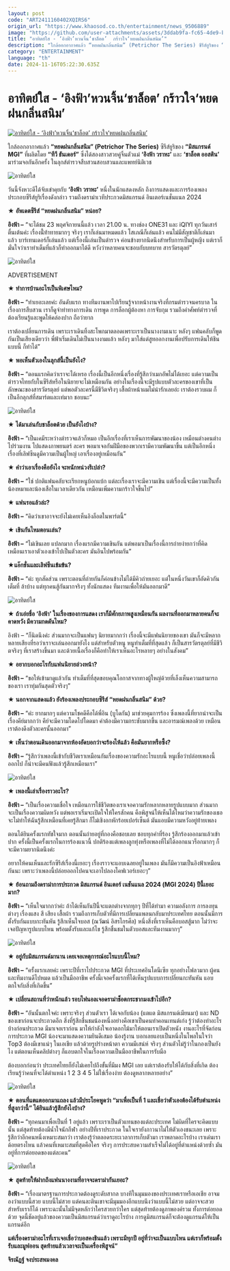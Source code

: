 ```yaml
---
layout: post
code: "ART2411160402XQIRS6"
origin_url: "https://www.khaosod.co.th/entertainment/news_9506889"
image: "https://github.com/user-attachments/assets/3ddab9fa-fc65-4de9-bc2c-aaf7ab18b29e"
title: "อาทิตย์ใส - ‘อิงฟ้า’หวนจิ้น‘ชาล็อต’  กร้าวใจ‘หยดฝนกลิ่นสนิม’"
description: "ใกล้ออกอากาศแล้ว “หยดฝนกลิ่นสนิม” (Petrichor The Series) ซีรีส์ยูริของ “มิสแกรนด์ MGI” ที่ผลิตโดย “ทีวี ธันเดอร์” ซึ่งได้สองสาวสวยคู่จิ้นตัวแม่"
category: "ENTERTAINMENT"
language: "th"
date: 2024-11-16T05:22:30.635Z
---
```


# อาทิตย์ใส - ‘อิงฟ้า’หวนจิ้น‘ชาล็อต’  กร้าวใจ‘หยดฝนกลิ่นสนิม’

[![อาทิตย์ใส - ‘อิงฟ้า’หวนจิ้น‘ชาล็อต’  กร้าวใจ‘หยดฝนกลิ่นสนิม’](https://www.khaosod.co.th/wpapp/uploads/2024/11/pok-9-scaled.jpg "อาทิตย์ใส - ‘อิงฟ้า’หวนจิ้น‘ชาล็อต’  กร้าวใจ‘หยดฝนกลิ่นสนิม’")](https://www.khaosod.co.th/wpapp/uploads/2024/11/pok-9-scaled.jpg)

ใกล้ออกอากาศแล้ว **“หยดฝนกลิ่นสนิม” (Petrichor The Series)** ซีรีส์ยูริของ **“มิสแกรนด์ MGI”** ที่ผลิตโดย **“ทีวี ธันเดอร์”** ซึ่งได้สองสาวสวยคู่จิ้นตัวแม่ **‘อิงฟ้า วราหะ’** และ **‘ชาล็อต ออสติน’** มาร่วมจอกันอีกครั้ง ในลุกส์ตำรวจสืบสวนสอบสวนและแพทย์นิติเวช

![อาทิตย์ใส](https://www.khaosod.co.th/wpapp/uploads/2024/11/10-6-696x591.jpg)

วันนี้จังหวะดีได้จับเข่าคุยกับ **‘อิงฟ้า วราหะ’** หนึ่งในนักแสดงหลัก ถึงการแสดงและการร้องเพลงประกอบซีรีส์ยูริเรื่องดังกล่าว รวมถึงดราม่าเวทีประกวดมิสแกรนด์ อินเตอร์เนชั่นแนล 2024

★ **อัพเดตซีรีส์ “หยดฝนกลิ่นสนิม” หน่อย?**

**อิงฟ้า –** “จะได้ชม 23 พฤศจิกายนนี้แล้ว เวลา 21.00 น. ทางช่อง ONE31 และ iQIYI ทุกวันเสาร์ ตื่นเต้นค่ะ เรื่องนี้่ท้าทายมากๆ จริงๆ เราก็เล่นมาหมดแล้ว โสเภณีก็เล่นแล้ว คนไม่มีสัญชาติก็เล่นมาแล้ว บาร์เทนเดอร์ก็เล่นแล้ว แต่เรื่องนี้เล่นเป็นตำรวจ ค่อนข้างยากนิดนึงสำหรับการเป็นผู้หญิง แต่เราก็มั่นใจว่าเราทำเต็มที่แล้วก็ทำออกมาได้ดี หวังว่าหลายคนจะชอบกับบทบาท สารวัตรตุลย์”

![อาทิตย์ใส](https://www.khaosod.co.th/wpapp/uploads/2024/11/8-7-696x579.jpg)

ADVERTISEMENT

★ **ทำการบ้านอะไรเป็นพิเศษไหม?**

**อิงฟ้า –** “ทำเยอะเลยค่ะ อันดับแรก ทางทีมงานพาไปเรียนรู้จากหน้างานจริงที่กรมตำรวจนครบาล ในเรื่องการสืบสวน เราก็ดูจำท่าทางการเดิน การพูด การล็อกผู้ต้องหา การจับกุม รวมถึงคำศัพท์ตำรวจที่ต้องเรียนรู้และพูดให้คล่องปาก ถือว่ายาก

เราต้องเปลี่ยนการเดิน เพราะเราเดินทิ้งสะโพกมาตลอดเพราะเราเป็นนางงามเนาะ หลังๆ แฟนคลับก็พูดกันเป็นเสียงเดียวว่า พี่ฟ้าเริ่มเดินไม่เป็นนางงามแล้ว หลังๆ มาใส่แต่สูทออกงานเพื่อปรับการเดินให้ชินแบบนี้ ก็ทำได้”

★ **พอเห็นตัวเองในลุกส์นี้เป็นยังไง?**

**อิงฟ้า –** “ตอนแรกคิดว่าเราจะได้เหรอ เรื่องนี้เป็นอีกหนึ่งเรื่องที่รู้สึกว่าเมกอัพไม่ได้เยอะ แต่ความเป็นตำรวจไทยกับในซีรีส์หรือในนิยายจะไม่เหมือนกัน อย่างในเรื่องนี้จะมีรูปแบบตัวละครของเขาที่เป็นลักษณะของสารวัตรตุลย์ แต่พอตัวละครนี้มีชีวิตจริงๆ เสื้อผ้าหน้าผมไม่น่ารักเลยอ่ะ เราต้องรวบผม ก็เป็นอีกลุกส์ที่สมาร์ตและเท่มาก ชอบนะ”

![อาทิตย์ใส](https://www.khaosod.co.th/wpapp/uploads/2024/11/9-38-696x440.jpg)

★ **ได้มาเล่นกับชาล็อตด้วย เป็นยังไงบ้าง?**

**อิงฟ้า –** “เป็นเคมีระหว่างตำรวจแล้วก็หมอ เป็นอีกเรื่องที่เราเห็นการพัฒนาของน้อง เหมือนต่างคนต่างไปร่วมงาน ไปแสดงภาพยนตร์ ละคร พอมาเจอกันฝีมือของพวกเรามีความพัฒนาขึ้น แต่เป็นอีกหนึ่งเรื่องที่เลิฟซีนดูมีความเป็นผู้ใหญ่ เอาเรื่องอยู่เหมือนกัน”

★ **คำว่าเอาเรื่องคือยังไง จะหนักหน่วงรึเปล่า?**

**อิงฟ้า –** “ใช่ ปกติแฟนคลับจะเรียกหนูบ้อกแบ้ก แต่ละเรื่องเราจะมีความเขิน แต่เรื่องนี้จะมีความเป็นทั้งน้องหมาและน้องเสือในเวลาเดียวกัน เหมือนเพิ่มความกร้าวใจขึ้นไป”

★ **แฟนรอแล้วล่ะ?**

**อิงฟ้า –** “คิดว่าเขาอาจจะยังไม่เคยเห็นอิงล็อตในพาร์ตนี้”

★ **เขินกันไหมตอนเล่น?**

**อิงฟ้า –** “ไม่เขินเลย แปลกมาก เรื่องแรกมีความเขินกัน แต่พอมาเป็นเรื่องนี้การถ่ายง่ายกว่าที่คิด เหมือนเราเอาตัวเองเข้าไปเป็นตัวละคร มันอินไปพร้อมกัน”

★**แอ๊กชั่นและเลิฟซีนเข้มข้น?**

**อิงฟ้า –** “ค่ะ ทุกสัดส่วน เพราะตอนที่ถ่ายกันก็ค่อนข้างไม่ได้มีคิวถ่ายเยอะ แต่ในหนึ่งวันเขาก็อัดคิวกันเต็มที่ ล้าบ้าง แต่ทุกคนสู้กันมากจริงๆ ทั้งนักแสดง ทีมงานเพื่อให้มันออกมาดี”

![อาทิตย์ใส](https://www.khaosod.co.th/wpapp/uploads/2024/11/77-1-696x392.jpg)

★ **ถ้าเอ่ยชื่อ ‘อิงฟ้า’ ในเรื่องของการแสดง เราก็มีศักยภาพสูงเหมือนกัน ผลงานที่ออกมาหลายคนก็จะคาดหวัง มีความกดดันไหม?**

อิงฟ้า – “ก็นิดนึงค่ะ ส่วนมากจะเป็นแฟนๆ นิยายมากกว่า เรื่องนี้จะมีแฟนนิยายของเขา มันก็จะมีหลากหลายเสียงที่รอว่าเราจะเล่นออกมายังไง แต่สำหรับตัวหนู หนูทำเต็มที่ที่สุดแล้ว ก็เป็นสารวัตรตุลย์ที่มีชีวิตจริงๆ ที่เราสร้างขึ้นมา และด้วยเนื้อเรื่องก็คือทำให้เราเห็นอะไรหลายๆ อย่างในสังคม”

★ **อยากบอกอะไรกับแฟนนิยายล่วงหน้า?**

**อิงฟ้า –** “ขอให้เข้ามาดูแล้วกัน ทำเต็มที่ที่สุดขอบคุณโอกาสจากทางผู้ใหญ่ด้วยที่เล็งเห็นความสามารถของเรา เราทุ่มกันสุดตัวจริงๆ”

★ **นอกจากแสดงแล้ว ยังร้องเพลงประกอบซีรีส์ “หยดฝนกลิ่นสนิม” ด้วย?**

**อิงฟ้า –** “ค่ะ ยากมากๆ แต่ความโชคดีคือได้พี่อิน (บูโดกัน) มาช่วยคุมการร้อง ซึ่งเพลงนี้ที่ยากน่าจะเป็นเรื่องคีย์มากกว่า คีย์จะมีความโดดไปโดดมา คำต้องมีความกระชับมากขึ้น และอารมณ์เพลงด้วย เหมือนเราต้องดึงตัวละครนั้นออกมา”

★ **เห็นว่าตอนเดินออกมาจากห้องอัดบอกว่าจะร้องไห้แล้ว คือมันยากหรือซึ้ง?**

**อิงฟ้า –** “รู้สึกว่าเพลงนี้เข้ากับชีวิตเราเหมือนกันเรื่องของความรักอะไรแบบนี้ หนูเชื่อว่าปล่อยเพลงนี้ออกไป ก็น่าจะมีคนฟังแล้วรู้สึกเหมือนเรา”

![อาทิตย์ใส](https://www.khaosod.co.th/wpapp/uploads/2024/11/7-10-696x696.jpg)

★ **เพลงนี้เล่าเรื่องราวอะไร?**

**อิงฟ้า –** “เป็นเรื่องความเชื่อใจ เหมือนการใช้ชีวิตของเราเจอความรักหลากหลายรูปแบบมาก ส่วนมากจะเป็นเรื่องความผิดหวัง แต่พอเราเริ่มจะเปิดใจให้ใครสักคน คือพิสูจน์ให้เห็นได้ไหมว่าความรักของเธอจะไม่ทำให้ฉันรู้สึกเหมือนที่เคยรู้สึกมา ก็ไม่เชิงอกหักร้อยเปอร์เซ็นต์ มันแอบมีความหวังอยู่ท้ายเพลง

ตอนได้ยินครั้งแรกทัชใจมาก ตอนนั้นถ่ายอยู่ที่กองคือชอบเลย ชอบทุกคำที่ร้อง รู้สึกร้องออกมาแล้วเข้าปาก ครั้งนี้เป็นครั้งแรกในการร้องแนวนี้ ปกติร้องแต่เพลงลูกทุ่งหรือเพลงที่ไม่ได้ออกแนวร็อกมากๆ ก็จะมีความยากนิดนึงค่ะ

อยากให้คนเห็นและรักซีรีส์เรื่องนี้เยอะๆ เรื่องราวจะแอบเฉลยอยู่ในเพลง มันก็มีความเป็นอิงฟ้าเหมือนกันนะ เพราะว่าเพลงนี้ปล่อยออกไปคนจะเอาไปลองโคฟเวอร์เยอะๆ”

★ **ย้อนถามถึงดราม่าการประกวด มิสแกรนด์ อินเตอร์ เนชันแนล 2024 (MGI 2024) ปีนี้เยอะมาก?**

**อิงฟ้า –** “เห็นใจมากกว่าค่ะ ถ้าได้เห็นกันปีนี้จะแตกต่างจากทุกๆ ปีที่ได้ทำมา ความอลังการ การลงทุนต่างๆ เรื่องแสง สี เสียง เสื้อผ้า รวมถึงการเก็บตัวที่มีการเปลี่ยนแพลนกลับมาประเทศไทย ตอนนั้นมีการตั้งรับกันแบบกะทันหัน รู้สึกเห็นใจบอส (ณวัฒน์ อิสรไกรศีล) หนึ่งสิ่งที่เราเห็นคือบอสสู้มาก ไม่ว่าจะเจอปัญหารูปแบบไหน พร้อมตั้งรับและแก้ไข รู้สึกชื่นชมในตัวบอสและทีมงานมากๆ”

![อาทิตย์ใส](https://www.khaosod.co.th/wpapp/uploads/2024/11/5-11-696x696.jpg)

★ **อยู่กับมิสแกรนด์มานาน เคยเจอเหตุการณ์อะไรแบบนี้ไหม?**

**อิงฟ้า –** “ครั้งแรกเลยค่ะ เพราะปีที่เราไปประกวด MGI ที่ประเทศอินโดนีเซีย ทุกอย่างโฟลวมาก ผู้คนและทีมงานดีไปหมด แล้วเป็นมืออาชีพ ครั้งนี้เจอครั้งแรกที่ได้เห็นรูปแบบการเปลี่ยนกะทันหัน แอบตกใจกับสิ่งที่เกิดขึ้น”

★ **เปลี่ยนสถานที่ว่าหนักแล้ว รอบไฟนอลเจอดราม่าช็อตกระชากมงเข้าไปอีก?**

**อิงฟ้า –** “อันนั้นตกใจค่ะ เพราะจริงๆ ส่วนตัวเรา ได้เจอกับน้อง (แตแต มิสแกรนด์เมียนมา) และ ND ของเขาก่อนจะประกวดอีก สิ่งที่รู้สึกชื่นชมน้องหนึ่งอย่างคือเขาเป็นคนทำคอนเทนต์เก่ง รู้ว่าต้องทำอะไรบ้างก่อนประกวด มีมาเจอเราก่อน มาให้กำลังใจเอาดอกไม้มาให้ตอนเราเปิดตัวหนัง งานอะไรที่จัดก่อนการประกวด MGI น้องจะมาแสดงความยินดีเสมอ น้องรู้งาน บอกเลยแอบเป็นหนึ่งในโพลในใจว่า Top3 ต้องมีเขาแน่ๆ ในเอเชีย แล้วด้วยรูปร่างหน้าตา ความมีเสน่ห์ จริงๆ ส่วนตัวไม่รู้ว่าในกองเป็นยังไง แต่ตอนเห็นคลิปต่างๆ ก็แอบตกใจในเรื่องความเป็นมืออาชีพในการรับมือ

ต้องบอกก่อนว่า ประเทศไทยก็ยังไม่เคยไปถึงขั้นที่มีมง MGI เลย แต่เราต้องรับให้ได้กับสิ่งที่เกิด ต้องเรียนรู้ว่าคนที่จะได้ตำแหน่ง 1 2 3 4 5 ไม่ใช่เรื่องง่าย ต้องดูหลากหลายอย่าง”

![อาทิตย์ใส](https://www.khaosod.co.th/wpapp/uploads/2024/11/4-17-696x636.jpg)

★ **ตอนที่แตแตออกมาแถลง แล้วมีประโยคพูดว่า “มาเพื่อเป็นที่ 1 และเชื่อว่าตัวเองต้องได้รับตำแหน่งที่สูงกว่านี้” ได้ยินแล้วรู้สึกยังไงบ้าง?**

**อิงฟ้า –** “ทุกคนมาเพื่อเป็นที่ 1 อยู่แล้ว เพราะเราเป็นตัวแทนของแต่ละประเทศ ไม่ผิดที่ใครจะคิดแบบนั้น แต่สุดท้ายต้องมีน้ำใจนักกีฬา อย่างปีที่เราประกวด ในใจเรายังภาวนาไม่ให้ตัวเองชนะเลย เพราะรู้สึกว่าอีกคนหนึ่งเหมาะสมกว่า เราต้องรู้ว่าตลอดระยะเวลาการเก็บตัวมา เราพลาดอะไรบ้าง เราเด่นเราด้อยตรงไหน แล้วคนที่เหมาะสมที่สุดคือใคร จริงๆ การประสบความสำเร็จไม่ได้อยู่ที่ตำแหน่งด้วยซ้ำ มันอยู่ที่การต่อยอดของแต่ละคน”

![อาทิตย์ใส](https://www.khaosod.co.th/wpapp/uploads/2024/11/1-36-464x696.jpg)

★ **สุดท้ายให้ฝากถึงแฟนนางงามที่อาจจะดราม่ากันเยอะ?**

**อิงฟ้า –** “เรื่องมาตรฐานการประกวดต้องดูระดับสากล บางทีในมุมมองของประเทศเราหรือเอเชีย อาจมองว่าแบบนี้สวย แบบนี้ไม่สวย แต่คนละตินเขาจะมีมุมมองอีกแบบนึงว่าแบบนี้ไม่สวย แต่อาจจะสวยสำหรับเราก็ได้ เพราะฉะนั้นไม่มีจุดหลักว่าใครสวยกว่าใคร แต่สุดท้ายต้องดูภาพองค์รวม ทั้งการต่อยอดด้วย จุดนี้ชัดอยู่แล้วของความเป็นมิสแกรนด์ว่าเราดูอะไรบ้าง การดูมิสแกรนด์ก็จะต้องดูแกรนด์ให้เป็นแกรนด์อีก

**แต่เรื่องดราม่าอะไรที่เราเจอเชื่อว่าบอสคงชินแล้ว เพราะมีทุกปี อยู่ที่ว่าจะเป็นแบบไหน แต่เราก็พร้อมตั้งรับและมูฟออน สุดท้ายแล้วเวลาจะเป็นเครื่องพิสูจน์”**

**จิรณัฏฐ์ จงประสพมงคล**